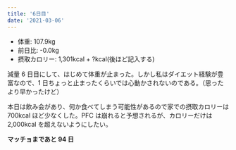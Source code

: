 ```yaml
---
title: '6日目'
date: '2021-03-06'
---
```


- 体重: 107.9kg
- 前日比: -0.0kg
- 摂取カロリー: 1,301kcal + ?kcal(後ほど記入する)

減量 6 日目にして、はじめて体重が止まった。しかし私はダイエット経験が豊富なので、1 日ちょっと止まったくらいでは心動かされないのである。（思ったより早かったけど）

本日は飲み会があり、何か食べてしまう可能性があるので家での摂取カロリーは 700kcal ほど少なくした。PFC は崩れると予想されるが、カロリーだけは 2,000kcal を超えないようにしたい。

**マッチョまであと 94 日**
